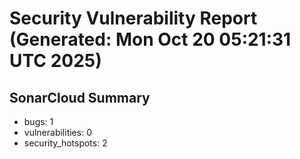 # Security Vulnerability Report (Generated: Mon Oct 20 05:21:31 UTC 2025)


## SonarCloud Summary
* bugs: 1
* vulnerabilities: 0
* security_hotspots: 2

